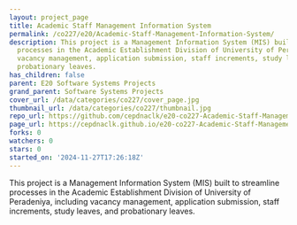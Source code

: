 ```yaml
---
layout: project_page
title: Academic Staff Management Information System
permalink: /co227/e20/Academic-Staff-Management-Information-System/
description: This project is a Management Information System (MIS) built to streamline
  processes in the Academic Establishment Division of University of Peradeniya, including
  vacancy management, application submission, staff increments, study leaves, and
  probationary leaves.
has_children: false
parent: E20 Software Systems Projects
grand_parent: Software Systems Projects
cover_url: /data/categories/co227/cover_page.jpg
thumbnail_url: /data/categories/co227/thumbnail.jpg
repo_url: https://github.com/cepdnaclk/e20-co227-Academic-Staff-Management-Information-System
page_url: https://cepdnaclk.github.io/e20-co227-Academic-Staff-Management-Information-System
forks: 0
watchers: 0
stars: 0
started_on: '2024-11-27T17:26:18Z'
---
```


This project is a Management Information System (MIS) built to streamline processes in the Academic Establishment Division of University of Peradeniya, including vacancy management, application submission, staff increments, study leaves, and probationary leaves.